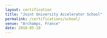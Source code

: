 ```yaml
---
layout: certification
title: "Joint University Accelerator School"
permalink: /certifications/school/
venue: "Archamps, France"
date: 2018-05-10
---
```


